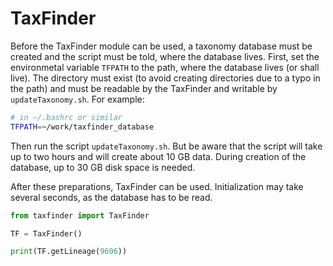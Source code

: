 TaxFinder
=========

Before the TaxFinder module can be used, a taxonomy database must be created and the script must be told, where the database lives. First, set the environmetal variable `TFPATH` to the path, where the database lives (or shall live). The directory must exist (to avoid creating directories due to a typo in the path) and must be readable by the TaxFinder and writable by `updateTaxonomy.sh`. For example:

```bash
# in ~/.bashrc or similar
TFPATH=~/work/taxfinder_database
```

Then run the script `updateTaxonomy.sh`. But be aware that the script will take up to two hours and will create about 10 GB data. During creation of the database, up to 30 GB disk space is needed.

After these preparations, TaxFinder can be used. Initialization may take several seconds, as the database has to be read.

```python
from taxfinder import TaxFinder

TF = TaxFinder()

print(TF.getLineage(9606))
```
